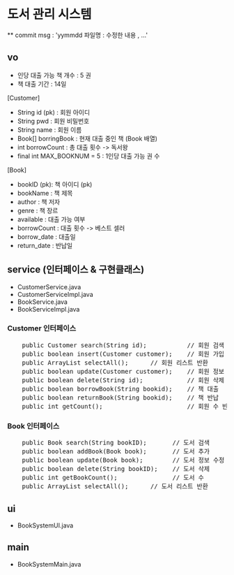 # 도서 관리 시스템 

** commit msg : 'yymmdd  파일명 : 수정한 내용 , ...'

## vo

- 인당 대출 가능 책 개수 : 5 권
- 책 대출 기간 : 14일

[Customer]
- String id (pk) : 회원 아이디 
- String pwd : 회원 비밀번호
- String name : 회원 이름
- Book[] borringBook : 현재 대출 중인 책 (Book 배열)
- int borrowCount : 총 대출 횟수 -> 독서왕
- final int MAX_BOOKNUM = 5 : 1인당 대출 가능 권 수

[Book]
- bookID (pk): 책 아이디 (pk)
- bookName : 책 제목
- author : 책 저자
- genre : 책 장르
- available : 대출 가능 여부
- borrowCount : 대출 횟수 -> 베스트 셀러
- borrow_date : 대출일
- return_date : 반납일


## service (인터페이스 & 구현클래스)

- CustomerService.java
- CustomerServiceImpl.java
- BookService.java
- BookServiceImpl.java
 
### Customer 인터페이스

<pre>
    public Customer search(String id);           // 회원 검색
    public boolean insert(Customer customer);    // 회원 가입
    public ArrayList<Customer> selectAll();      // 회원 리스트 반환
    public boolean update(Customer customer);    // 회원 정보 수정(이름, 비밀번호) 
    public boolean delete(String id);            // 회원 삭제
    public boolean borrowBook(String bookid);    // 책 대출
    public boolean returnBook(String bookid);    // 책 반납
    public int getCount();                       // 회원 수 반환
</pre>

### Book 인터페이스
<pre>
    public Book search(String bookID);       // 도서 검색
    public boolean addBook(Book book);       // 도서 추가
    public boolean update(Book book);        // 도서 정보 수정 (저자, 장르)
    public boolean delete(String bookID);    // 도서 삭제
    public int getBookCount();               // 도서 수
    public ArrayList<Book> selectAll();      // 도서 리스트 반환
</pre>


## ui
- BookSystemUI.java


## main
- BookSystemMain.java




